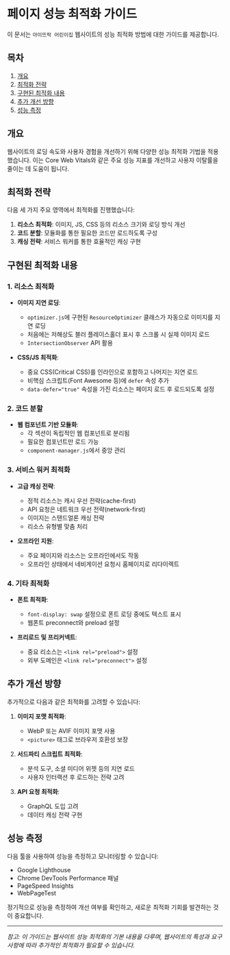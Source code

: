# 페이지 성능 최적화 가이드

이 문서는 `아이뜨락 어린이집` 웹사이트의 성능 최적화 방법에 대한 가이드를 제공합니다.

## 목차
1. [개요](#개요)
2. [최적화 전략](#최적화-전략)
3. [구현된 최적화 내용](#구현된-최적화-내용)
4. [추가 개선 방향](#추가-개선-방향)
5. [성능 측정](#성능-측정)

## 개요

웹사이트의 로딩 속도와 사용자 경험을 개선하기 위해 다양한 성능 최적화 기법을 적용했습니다. 이는 Core Web Vitals와 같은 주요 성능 지표를 개선하고 사용자 이탈률을 줄이는 데 도움이 됩니다.

## 최적화 전략

다음 세 가지 주요 영역에서 최적화를 진행했습니다:

1. **리소스 최적화**: 이미지, JS, CSS 등의 리소스 크기와 로딩 방식 개선
2. **코드 분할**: 모듈화를 통한 필요한 코드만 로드하도록 구성
3. **캐싱 전략**: 서비스 워커를 통한 효율적인 캐싱 구현

## 구현된 최적화 내용

### 1. 리소스 최적화

- **이미지 지연 로딩**:
  - `optimizer.js`에 구현된 `ResourceOptimizer` 클래스가 자동으로 이미지를 지연 로딩
  - 처음에는 저해상도 블러 플레이스홀더 표시 후 스크롤 시 실제 이미지 로드
  - `IntersectionObserver` API 활용

- **CSS/JS 최적화**:
  - 중요 CSS(Critical CSS)를 인라인으로 포함하고 나머지는 지연 로드
  - 비핵심 스크립트(Font Awesome 등)에 `defer` 속성 추가
  - `data-defer="true"` 속성을 가진 리소스는 페이지 로드 후 로드되도록 설정

### 2. 코드 분할

- **웹 컴포넌트 기반 모듈화**:
  - 각 섹션이 독립적인 웹 컴포넌트로 분리됨
  - 필요한 컴포넌트만 로드 가능
  - `component-manager.js`에서 중앙 관리

### 3. 서비스 워커 최적화

- **고급 캐싱 전략**:
  - 정적 리소스는 캐시 우선 전략(cache-first)
  - API 요청은 네트워크 우선 전략(network-first)
  - 이미지는 스탠드얼론 캐싱 전략
  - 리소스 유형별 맞춤 처리

- **오프라인 지원**:
  - 주요 페이지와 리소스는 오프라인에서도 작동
  - 오프라인 상태에서 네비게이션 요청시 홈페이지로 리다이렉트

### 4. 기타 최적화

- **폰트 최적화**:
  - `font-display: swap` 설정으로 폰트 로딩 중에도 텍스트 표시
  - 웹폰트 preconnect와 preload 설정

- **프리로드 및 프리커넥트**:
  - 중요 리소스는 `<link rel="preload">` 설정
  - 외부 도메인은 `<link rel="preconnect">` 설정

## 추가 개선 방향

추가적으로 다음과 같은 최적화를 고려할 수 있습니다:

1. **이미지 포맷 최적화**:
   - WebP 또는 AVIF 이미지 포맷 사용
   - `<picture>` 태그로 브라우저 호환성 보장

2. **서드파티 스크립트 최적화**:
   - 분석 도구, 소셜 미디어 위젯 등의 지연 로드
   - 사용자 인터랙션 후 로드하는 전략 고려

3. **API 요청 최적화**:
   - GraphQL 도입 고려
   - 데이터 캐싱 전략 구현

## 성능 측정

다음 툴을 사용하여 성능을 측정하고 모니터링할 수 있습니다:

- Google Lighthouse
- Chrome DevTools Performance 패널
- PageSpeed Insights
- WebPageTest

정기적으로 성능을 측정하여 개선 여부를 확인하고, 새로운 최적화 기회를 발견하는 것이 중요합니다.

---

*참고: 이 가이드는 웹사이트 성능 최적화의 기본 내용을 다루며, 웹사이트의 특성과 요구사항에 따라 추가적인 최적화가 필요할 수 있습니다.*